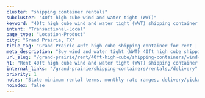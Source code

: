 ```yaml
---
cluster: "shipping container rentals"
subcluster: "40ft high cube wind and water tight (WWT)"
keyword: "40ft high cube wind and water tight (WWT) shipping container for rent Grand Prairie, TX"
intent: "Transactional-Local"
page_type: "Location-Product"
city: "Grand Prairie, TX"
title_tag: "Grand Prairie 40ft high cube shipping container for rent | LC"
meta_description: "Buy wind and water tight (WWT) 40ft high cube shipping container rent with local delivery in Grand Prairie, TX. LC Container — local Since 2003. Request a fast quote today."
url_slug: "/grand-prairie/rent/40ft-high-cube/shipping-containers/wind-and-water-tight-wwt"
h1: "Rent 40ft high cube wind and water tight (WWT) shipping container in Grand Prairie"
internal_links: "/grand-prairie/shipping-containers/rentals,/delivery"
priority: 1
notes: "State minimum rental terms, monthly rate ranges, delivery/pickup fees, service area."
noindex: false
---
```


<!-- TODO: Add unique city/inventory copy, images, and internal links here. -->
